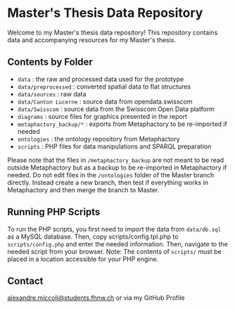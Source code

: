 
# Master's Thesis Data Repository

Welcome to my Master's thesis data repository! This repository contains data and accompanying resources for my Master's thesis.

## Contents by Folder


- `data`  : the raw and processed data used for the prototype
- `data/preprocessed` : converted spatial data to flat structures
- `data/sources` : raw data
- `data/Canton Lucerne` : source data from opendata.swisscom
- `data/Swisscom` : source data from the Swisscom Open Data platform
- `diagrams` : source files for graphics presented in the report
- `metaphactory_backup/*` : exports from Metaphactory to be re-imported if needed
- `ontologies` : the ontology repository from Metaphactory
- `scripts` : PHP files for data manipulations and SPARQL preparation

Please note that the files in `/metaphactory_backup` are not meant to be read outside Metaphactory but as a backup to be re-imported in Metaphactory if needed.
Do not edit files in the `/ontologies` folder of the Master branch directly. Instead create a new branch, then test if everything works in Metaphactory and then merge the branch to Master.

## Running PHP Scripts

To run the PHP scripts, you first need to import the data from `data/db.sql` as a MySQL database. Then, copy scripts/config.tpl.php to `scripts/config.php` and enter the needed information. Then, navigate to the needed script from your browser. Note: The contents of `scripts/` must be placed in a location accessible for your PHP engine.

## Contact

[alexandre.miccoli@students.fhnw.ch](mailto:alexandre.miccoli@students.fhnw.ch) or via my GitHub Profile
